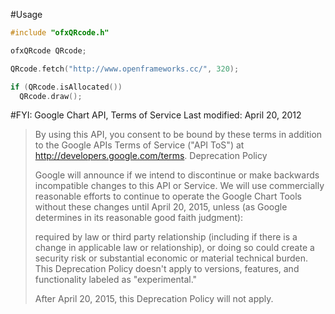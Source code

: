 #Usage
```c++
#include "ofxQRcode.h"

ofxQRcode QRcode;

QRcode.fetch("http://www.openframeworks.cc/", 320);

if (QRcode.isAllocated())
  QRcode.draw();
```

#FYI:
Google Chart API, Terms of Service
Last modified: April 20, 2012

>By using this API, you consent to be bound by these terms in addition to the Google APIs Terms of Service ("API ToS") at http://developers.google.com/terms.
>Deprecation Policy
>
>Google will announce if we intend to discontinue or make backwards incompatible changes to this API or Service. We will use commercially reasonable efforts to continue to operate the Google Chart Tools without these changes until April 20, 2015, unless (as Google determines in its reasonable good faith judgment):
>
>required by law or third party relationship (including if there is a change in applicable law or relationship), or
>doing so could create a security risk or substantial economic or material technical burden.
>This Deprecation Policy doesn't apply to versions, features, and functionality labeled as "experimental."
>
>After April 20, 2015, this Deprecation Policy will not apply. 
